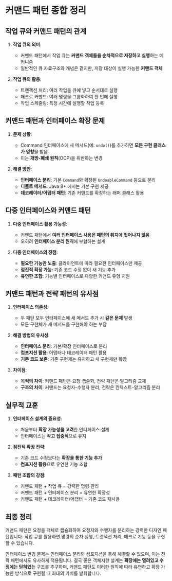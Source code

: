# 커맨드 패턴 종합 정리

## 작업 큐와 커맨드 패턴의 관계

1. **작업 큐의 의미**:

   - 커맨드 패턴에서 작업 큐는 **커맨드 객체들을 순차적으로 저장하고 실행**하는 메커니즘
   - 일반적인 큐 자료구조와 개념은 같지만, 저장 대상이 실행 가능한 **커맨드 객체**

2. **작업 큐의 활용**:
   - 트랜잭션 처리: 여러 작업을 큐에 넣고 순서대로 실행
   - 매크로 커맨드: 여러 명령을 그룹화하여 한 번에 실행
   - 작업 스케줄링: 특정 시간에 실행할 작업 등록

## 커맨드 패턴과 인터페이스 확장 문제

1. **문제 상황**:

   - Command 인터페이스에 새 메서드(예: `undo()`)를 추가하면 **모든 구현 클래스가 영향**을 받음
   - 이는 **개방-폐쇄 원칙**(OCP)을 위반하는 변경

2. **해결 방안**:
   - **인터페이스 분리**: 기본 `Command`와 확장된 `UndoableCommand` 등으로 분리
   - **디폴트 메서드**: Java 8+ 에서는 기본 구현 제공
   - **데코레이터/어댑터 패턴**: 기존 커맨드를 확장하는 래퍼 클래스 활용

## 다중 인터페이스와 커맨드 패턴

1. **다중 인터페이스 활용 가능성**:

   - 커맨드 패턴에서 **여러 인터페이스 사용은 패턴의 취지에 벗어나지 않음**
   - 오히려 **인터페이스 분리 원칙**에 부합하는 설계

2. **다중 인터페이스의 장점**:
   - **필요한 기능만 노출**: 클라이언트에 따라 필요한 인터페이스만 제공
   - **점진적 확장 가능**: 기존 코드 수정 없이 새 기능 추가
   - **유연한 조합**: 기능별 인터페이스로 다양한 커맨드 유형 지원

## 커맨드 패턴과 전략 패턴의 유사점

1. **인터페이스 의존성**:

   - 두 패턴 모두 인터페이스에 새 메서드 추가 시 **같은 문제** 발생
   - 모든 구현체가 새 메서드를 구현해야 하는 부담

2. **해결 방법의 유사성**:

   - **인터페이스 분리**: 기본/확장 인터페이스로 분리
   - **컴포지션 활용**: 어댑터나 데코레이터 패턴 활용
   - **기존 코드 보존**: 기존 구현체는 유지하고 새 구현체만 확장

3. **차이점**:
   - **목적의 차이**: 커맨드 패턴은 요청 캡슐화, 전략 패턴은 알고리즘 교체
   - **구조의 차이**: 커맨드는 요청자-수행자 분리, 전략은 컨텍스트-알고리즘 분리

## 실무적 교훈

1. **인터페이스 설계의 중요성**:

   - 처음부터 **확장 가능성을 고려**한 인터페이스 설계
   - 인터페이스는 **작고 집중적**으로 유지

2. **점진적 확장 전략**:

   - 기존 코드 수정보다는 **확장을 통한 기능 추가**
   - **컴포지션 활용**으로 유연한 기능 조합

3. **패턴 조합의 강점**:
   - 커맨드 패턴 + 작업 큐 = 강력한 명령 관리
   - 커맨드 패턴 + 인터페이스 분리 = 유연한 확장성
   - 커맨드 패턴 + 데코레이터/어댑터 = 기존 코드 재사용

## 최종 정리

커맨드 패턴은 요청을 객체로 캡슐화하여 요청자와 수행자를 분리하는 강력한 디자인 패턴입니다. 작업 큐를 활용하면 명령의 순차 실행, 트랜잭션 처리, 매크로 기능 등을 구현할 수 있습니다.

인터페이스 변경 문제는 인터페이스 분리와 컴포지션을 통해 해결할 수 있으며, 이는 전략 패턴에서도 유사하게 적용됩니다. 결국 좋은 객체지향 설계는 **확장에는 열려있고 수정에는 닫혀있는** 구조를 추구하며, 커맨드 패턴도 이러한 원칙에 따라 유연하고 확장 가능한 방식으로 구현될 때 최대의 가치를 발휘합니다.
